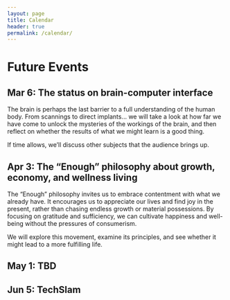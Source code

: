 ```yaml
---
layout: page
title: Calendar
header: true 
permalink: /calendar/
---
```


# Future Events

## Mar 6: The status on brain-computer interface

The brain is perhaps the last barrier to a full understanding of the human body. From scannings to direct implants... we will take a look at how far we have come to unlock the mysteries of the workings of the brain, and then reflect on whether the results of what we might learn is a good thing.  

If time allows, we’ll discuss other subjects that the audience brings up.

## Apr 3: The “Enough” philosophy about growth, economy, and wellness living

The “Enough” philosophy invites us to embrace contentment with what we already have. It encourages us to appreciate our lives and find joy in the present, rather than chasing endless growth or material possessions. By focusing on gratitude and sufficiency, we can cultivate happiness and well-being without the pressures of consumerism.

We will explore this movement, examine its principles, and see whether it might lead to a more fulfilling life.

## May 1: TBD

## Jun 5: TechSlam